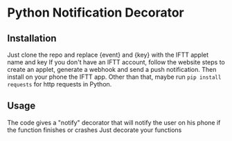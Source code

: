 # Python Notification Decorator

## Installation
Just clone the repo and replace {event} and {key} with the IFTT applet name and key
If you don't have an IFTT account, follow the website steps to create an applet, generate a webhook and send a push notification.
Then install on your phone the IFTT app.
Other than that, maybe run `pip install requests` for http requests in Python.

## Usage
The code gives a "notify" decorator that will notify the user on his phone if the function finishes or crashes
Just decorate your functions
